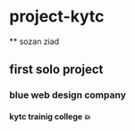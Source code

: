 # project-kytc
** sozan ziad
## first solo project
### blue web design company

#### kytc trainig college :boom:
